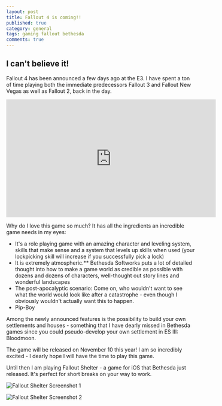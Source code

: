 ```yaml
---
layout: post
title: Fallout 4 is coming!!
published: true
category: general
tags: gaming fallout bethesda
comments: true
---
```


## I can't believe it!

Fallout 4 has been announced a few days ago at the E3. I have spent a ton of time playing both the immediate predecessors Fallout 3 and Fallout New Vegas as well as Fallout 2, back in the day. 

<iframe width="560" height="315" src="https://www.youtube.com/embed/D5esyZPt5Jo" frameborder="0" allowfullscreen></iframe>

Why do I love this game so much? It has all the ingredients an incredible game needs in my eyes:

* It's a role playing game with an amazing character and leveling system, skills that make sense and a system that levels up skills when used (your lockpicking skill will increase if you successfully pick a lock)
* It is extremely atmospheric.** Bethesda Softworks puts a lot of detailed thought into how to make a game world as credible as possible with dozens and dozens of characters, well-thought out story lines and wonderful landscapes
* The post-apocalyptic scenario: Come on, who wouldn't want to see what the world would look like after a catastrophe - even though I obviously wouldn't actually want this to happen.
* Pip-Boy

Among the newly announced features is the possibility to build your own settlements and houses - something that I have dearly missed in Bethesda games since you could pseudo-develop your own settlement in ES III: Bloodmoon.

The game will be released on November 10 this year! I am so incredibly excited - I dearly hope I will have the time to play this game.

Until then I am playing Fallout Shelter - a game for iOS that Bethesda just released. It's perfect for short breaks on your way to work. 

![Fallout Shelter Screenshot 1](/assets/images/screenshot1.jpg)

![Fallout Shelter Screenshot 2](/assets/images/screenshot2.jpg)